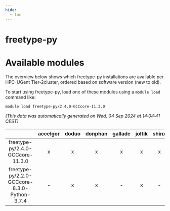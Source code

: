 ```yaml
---
hide:
  - toc
---
```


freetype-py
===========

# Available modules


The overview below shows which freetype-py installations are available per HPC-UGent Tier-2cluster, ordered based on software version (new to old).

To start using freetype-py, load one of these modules using a `module load` command like:

```shell
module load freetype-py/2.4.0-GCCcore-11.3.0
```

*(This data was automatically generated on Wed, 04 Sep 2024 at 14:04:41 CEST)*  

| |accelgor|doduo|donphan|gallade|joltik|shinx|skitty|
| :---: | :---: | :---: | :---: | :---: | :---: | :---: | :---: |
|freetype-py/2.4.0-GCCcore-11.3.0|x|x|x|x|x|x|x|
|freetype-py/2.2.0-GCCcore-8.3.0-Python-3.7.4|-|x|x|-|x|-|x|
